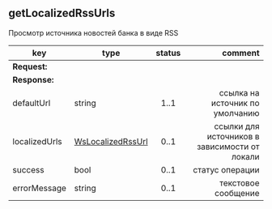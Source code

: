 ## getLocalizedRssUrls

Просмотр источника новостей банка в виде RSS

key | type | status | comment
--- | ---- | :----: | ---:
**Request:** | | |
**Response:** | | |
defaultUrl | string | 1..1 | ссылка на источник по умолчанию
localizedUrls | [WsLocalizedRssUrl](#wslocalizedrssurl) | 0..1 | ссылки для источников в зависимости от локали
sucсess | bool | 0..1 | статус операции
errorMessage | string | 0..1 | текстовое сообщение

